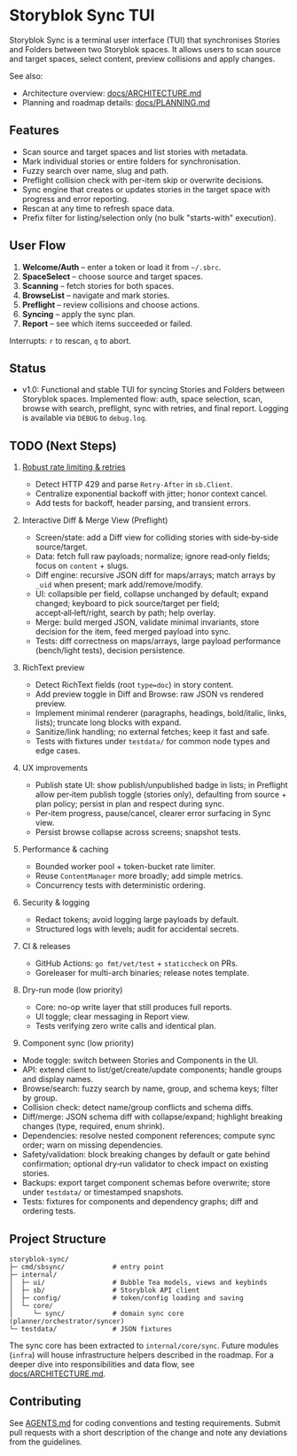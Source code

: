 # Storyblok Sync TUI

Storyblok Sync is a terminal user interface (TUI) that synchronises Stories and Folders between two Storyblok spaces. It allows users to scan source and target spaces, select content, preview collisions and apply changes.

See also:
- Architecture overview: [docs/ARCHITECTURE.md](./docs/ARCHITECTURE.md)
- Planning and roadmap details: [docs/PLANNING.md](./docs/PLANNING.md)

## Features

- Scan source and target spaces and list stories with metadata.
- Mark individual stories or entire folders for synchronisation.
- Fuzzy search over name, slug and path.
- Preflight collision check with per-item skip or overwrite decisions.
- Sync engine that creates or updates stories in the target space with progress and error reporting.
- Rescan at any time to refresh space data.
- Prefix filter for listing/selection only (no bulk "starts-with" execution).

## User Flow

1. **Welcome/Auth** – enter a token or load it from `~/.sbrc`.
2. **SpaceSelect** – choose source and target spaces.
3. **Scanning** – fetch stories for both spaces.
4. **BrowseList** – navigate and mark stories.
5. **Preflight** – review collisions and choose actions.
6. **Syncing** – apply the sync plan.
7. **Report** – see which items succeeded or failed.

Interrupts: `r` to rescan, `q` to abort.

## Status

- v1.0: Functional and stable TUI for syncing Stories and Folders between Storyblok spaces. Implemented flow: auth, space selection, scan, browse with search, preflight, sync with retries, and final report. Logging is available via `DEBUG` to `debug.log`.

## TODO (Next Steps)

1. [Robust rate limiting & retries](./docs/PLANNING.md)

   - Detect HTTP 429 and parse `Retry-After` in `sb.Client`.
   - Centralize exponential backoff with jitter; honor context cancel.
   - Add tests for backoff, header parsing, and transient errors.

2. Interactive Diff & Merge View (Preflight)

   - Screen/state: add a Diff view for colliding stories with side‑by‑side source/target.
   - Data: fetch full raw payloads; normalize; ignore read‑only fields; focus on `content` + slugs.
   - Diff engine: recursive JSON diff for maps/arrays; match arrays by `_uid` when present; mark add/remove/modify.
   - UI: collapsible per field, collapse unchanged by default; expand changed; keyboard to pick source/target per field; accept‑all‑left/right, search by path; help overlay.
   - Merge: build merged JSON, validate minimal invariants, store decision for the item, feed merged payload into sync.
   - Tests: diff correctness on maps/arrays, large payload performance (bench/light tests), decision persistence.

3. RichText preview

   - Detect RichText fields (root `type=doc`) in story content.
   - Add preview toggle in Diff and Browse: raw JSON vs rendered preview.
   - Implement minimal renderer (paragraphs, headings, bold/italic, links, lists); truncate long blocks with expand.
   - Sanitize/link handling; no external fetches; keep it fast and safe.
   - Tests with fixtures under `testdata/` for common node types and edge cases.

4. UX improvements

   - Publish state UI: show publish/unpublished badge in lists; in Preflight allow per‑item publish toggle (stories only), defaulting from source + plan policy; persist in plan and respect during sync.
   - Per‑item progress, pause/cancel, clearer error surfacing in Sync view.
   - Persist browse collapse across screens; snapshot tests.

5. Performance & caching

   - Bounded worker pool + token-bucket rate limiter.
   - Reuse `ContentManager` more broadly; add simple metrics.
   - Concurrency tests with deterministic ordering.

6. Security & logging

   - Redact tokens; avoid logging large payloads by default.
   - Structured logs with levels; audit for accidental secrets.

7. CI & releases

   - GitHub Actions: `go fmt/vet/test` + `staticcheck` on PRs.
   - Goreleaser for multi-arch binaries; release notes template.

8. Dry-run mode (low priority)

   - Core: no-op write layer that still produces full reports.
   - UI toggle; clear messaging in Report view.
   - Tests verifying zero write calls and identical plan.

9. Component sync (low priority)

- Mode toggle: switch between Stories and Components in the UI.
- API: extend client to list/get/create/update components; handle groups and display names.
- Browse/search: fuzzy search by name, group, and schema keys; filter by group.
- Collision check: detect name/group conflicts and schema diffs.
- Diff/merge: JSON schema diff with collapse/expand; highlight breaking changes (type, required, enum shrink).
- Dependencies: resolve nested component references; compute sync order; warn on missing dependencies.
- Safety/validation: block breaking changes by default or gate behind confirmation; optional dry‑run validator to check impact on existing stories.
- Backups: export target component schemas before overwrite; store under `testdata/` or timestamped snapshots.
- Tests: fixtures for components and dependency graphs; diff and ordering tests.

## Project Structure

```
storyblok-sync/
├─ cmd/sbsync/            # entry point
├─ internal/
│  ├─ ui/                 # Bubble Tea models, views and keybinds
│  ├─ sb/                 # Storyblok API client
│  ├─ config/             # token/config loading and saving
│  └─ core/
│     └─ sync/            # domain sync core (planner/orchestrator/syncer)
└─ testdata/              # JSON fixtures
```

The sync core has been extracted to `internal/core/sync`. Future modules (`infra`) will house infrastructure helpers described in the roadmap. For a deeper dive into responsibilities and data flow, see [docs/ARCHITECTURE.md](./docs/ARCHITECTURE.md).

## Contributing

See [AGENTS.md](AGENTS.md) for coding conventions and testing requirements. Submit pull requests with a short description of the change and note any deviations from the guidelines.
